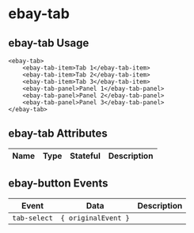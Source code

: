# ebay-tab

## ebay-tab Usage

```marko
<ebay-tab>
    <ebay-tab-item>Tab 1</ebay-tab-item>
    <ebay-tab-item>Tab 2</ebay-tab-item>
    <ebay-tab-item>Tab 3</ebay-tab-item>
    <ebay-tab-panel>Panel 1</ebay-tab-panel>
    <ebay-tab-panel>Panel 2</ebay-tab-panel>
    <ebay-tab-panel>Panel 3</ebay-tab-panel>
</ebay-tab>
```

## ebay-tab Attributes

Name | Type | Stateful | Description
--- | --- | --- | ---

## ebay-button Events

Event | Data | Description
--- | --- | ---
`tab-select` | `{ originalEvent }` |
